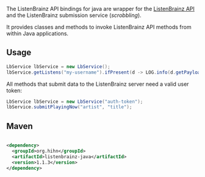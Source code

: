 The ListenBrainz API bindings for java are wrapper for
the [ListenBrainz API](https://listenbrainz.readthedocs.io/en/latest/) and the ListenBrainz
submission service (_scrobbling_).

It provides classes and methods to invoke ListenBrainz API methods from within Java applications.

## Usage

```java
LbService lbService = new LbService();
lbService.getListens("my-username").ifPresent(d -> LOG.info(d.getPayload()));
```

All methods that submit data to the ListenBrainz server need a valid user token:

```java
LbService lbService = new LbService("auth-token");
lbService.submitPlayingNow("artist", "title");
```


## Maven

```xml

<dependency>
  <groupId>org.hihn</groupId>
  <artifactId>listenbrainz-java</artifactId>
  <version>1.1.3</version>
</dependency>
```

